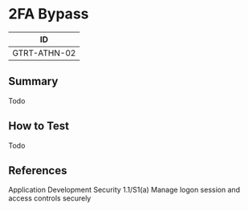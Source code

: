 # 2FA Bypass

|ID          |
|------------|
|GTRT-ATHN-02|

## Summary

Todo

## How to Test

Todo

## References

Application Development Security 1.1/S1(a) Manage logon session and access controls securely
